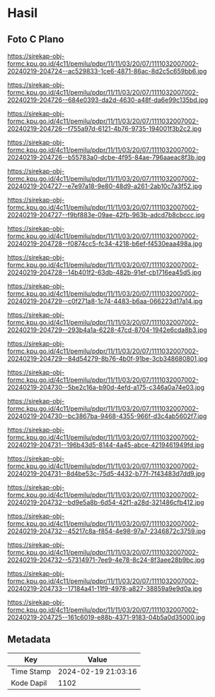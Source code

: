 # Hasil

## Foto C Plano

https://sirekap-obj-formc.kpu.go.id/4c11/pemilu/pdpr/11/11/03/20/07/1111032007002-20240219-204724--ac529833-1ce6-4871-86ac-8d2c5c659bb6.jpg

https://sirekap-obj-formc.kpu.go.id/4c11/pemilu/pdpr/11/11/03/20/07/1111032007002-20240219-204726--684e0393-da2d-4630-a48f-da6e99c135bd.jpg

https://sirekap-obj-formc.kpu.go.id/4c11/pemilu/pdpr/11/11/03/20/07/1111032007002-20240219-204726--f755a97d-6121-4b76-9735-194001f3b2c2.jpg

https://sirekap-obj-formc.kpu.go.id/4c11/pemilu/pdpr/11/11/03/20/07/1111032007002-20240219-204726--b55783a0-dcbe-4f95-84ae-796aaeac8f3b.jpg

https://sirekap-obj-formc.kpu.go.id/4c11/pemilu/pdpr/11/11/03/20/07/1111032007002-20240219-204727--e7e97a18-9e80-48d9-a261-2ab10c7a3f52.jpg

https://sirekap-obj-formc.kpu.go.id/4c11/pemilu/pdpr/11/11/03/20/07/1111032007002-20240219-204727--f9bf883e-09ae-42fb-963b-adcd7b8cbccc.jpg

https://sirekap-obj-formc.kpu.go.id/4c11/pemilu/pdpr/11/11/03/20/07/1111032007002-20240219-204728--f0874cc5-fc34-4218-b6ef-f4530eaa498a.jpg

https://sirekap-obj-formc.kpu.go.id/4c11/pemilu/pdpr/11/11/03/20/07/1111032007002-20240219-204728--14b401f2-63db-482b-91ef-cb1716ea45d5.jpg

https://sirekap-obj-formc.kpu.go.id/4c11/pemilu/pdpr/11/11/03/20/07/1111032007002-20240219-204729--c0f271a8-1c74-4483-b6aa-066223d17a14.jpg

https://sirekap-obj-formc.kpu.go.id/4c11/pemilu/pdpr/11/11/03/20/07/1111032007002-20240219-204729--293b4a1a-6228-47cd-8704-1942e6cda8b3.jpg

https://sirekap-obj-formc.kpu.go.id/4c11/pemilu/pdpr/11/11/03/20/07/1111032007002-20240219-204729--84d54279-8b76-4b0f-91be-3cb348680801.jpg

https://sirekap-obj-formc.kpu.go.id/4c11/pemilu/pdpr/11/11/03/20/07/1111032007002-20240219-204730--5be2c16a-b90d-4efd-a175-c346a0a74e03.jpg

https://sirekap-obj-formc.kpu.go.id/4c11/pemilu/pdpr/11/11/03/20/07/1111032007002-20240219-204730--bc3867ba-9468-4355-966f-d3c4ab5602f7.jpg

https://sirekap-obj-formc.kpu.go.id/4c11/pemilu/pdpr/11/11/03/20/07/1111032007002-20240219-204731--196b43d5-8144-4a45-abce-4219461949fd.jpg

https://sirekap-obj-formc.kpu.go.id/4c11/pemilu/pdpr/11/11/03/20/07/1111032007002-20240219-204731--8d4be53c-75d5-4432-b77f-7f43483d7dd9.jpg

https://sirekap-obj-formc.kpu.go.id/4c11/pemilu/pdpr/11/11/03/20/07/1111032007002-20240219-204732--bd9e5a8b-6d54-42f1-a28d-321486cfb412.jpg

https://sirekap-obj-formc.kpu.go.id/4c11/pemilu/pdpr/11/11/03/20/07/1111032007002-20240219-204732--45217c8a-f854-4e98-97a7-2346872c3759.jpg

https://sirekap-obj-formc.kpu.go.id/4c11/pemilu/pdpr/11/11/03/20/07/1111032007002-20240219-204732--57314971-7ee9-4e78-8c24-8f3aee28b9bc.jpg

https://sirekap-obj-formc.kpu.go.id/4c11/pemilu/pdpr/11/11/03/20/07/1111032007002-20240219-204733--17184a41-11f9-4978-a827-38859a9e9d0a.jpg

https://sirekap-obj-formc.kpu.go.id/4c11/pemilu/pdpr/11/11/03/20/07/1111032007002-20240219-204725--161c6019-e88b-4371-9183-04b5a0d35000.jpg


## Metadata

| Key        | Value               |
| ---------- | ------------------- |
| Time Stamp | 2024-02-19 21:03:16 |
| Kode Dapil | 1102                |



